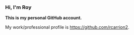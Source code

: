 ### Hi, I'm Roy

**This is my personal GitHub account.**

My work/professional profile is https://github.com/rcarrion2.
